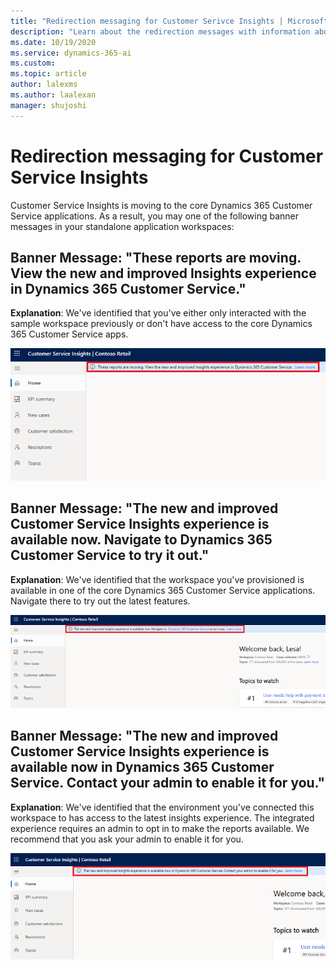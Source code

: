 ```yaml
---
title: "Redirection messaging for Customer Serivce Insights | MicrosoftDocs"
description: "Learn about the redirection messages with information about how to access the newest features of the embedded insights experience."
ms.date: 10/19/2020
ms.service: dynamics-365-ai
ms.custom: 
ms.topic: article
author: lalexms
ms.author: laalexan
manager: shujoshi 
---
```


# Redirection messaging for Customer Service Insights

Customer Service Insights is moving to the core Dynamics 365 Customer Service applications. As a result, you may one of the following banner messages in your standalone application workspaces:

## Banner Message: "These reports are moving. View the new and improved Insights experience in Dynamics 365 Customer Service."

**Explanation**: We've identified that you've either only interacted with the sample workspace previously or don't have access to the core Dynamics 365 Customer Service apps.

![Redirection to Insights in Dynamics 365 Customer Service](media/redirect-mssg-1.png "Redirection message for Insights in Dynamics 365 Customer Service")

## Banner Message: "The new and improved Customer Service Insights experience is available now. Navigate to Dynamics 365 Customer Service to try it out."

**Explanation**: We've identified that the workspace you've provisioned is available in one of the core Dynamics 365 Customer Service applications. Navigate there to try out the latest features.

![Redirection to new Insights experience](media/redirect-mssg-2.png "Redirection message for new Insights experience")

## Banner Message: "The new and improved Customer Service Insights experience is available now in Dynamics 365 Customer Service. Contact your admin to enable it for you."

**Explanation**: We've identified that the environment you've connected this workspace to has access to the latest insights experience. The integrated experience requires an admin to opt in to make the reports available. We recommend that you ask your admin to enable it for you.

![Redirection to admin opt-in for Insights](media/redirect-mssg-3.png "Redirection message for admin opt-in to Insights in Dynamics 365 Customer Service")


